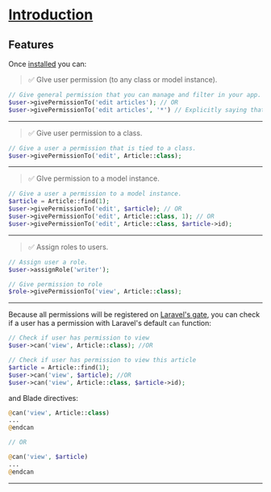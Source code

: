 # <u>Introduction</u>

## Features

Once [installed](/installation/installation.md) you can:


>✅ GIve user permission (to any class or model instance).

```php
// Give general permission that you can manage and filter in your app.
$user->givePermissionTo('edit articles'); // OR
$user->givePermissionTo('edit articles', '*') // Explicitly saying that they can edit any article;
```

---


>✅ Give user permission to a class.

```php
// Give a user a permission that is tied to a class.
$user->givePermissionTo('edit', Article::class);
```

---

>✅ GIve permission to a model instance.

```php
// Give a user a permission to a model instance.
$article = Article::find(1);
$user->givePermissionTo('edit', $article); // OR
$user->givePermissionTo('edit', Article::class, 1); // OR
$user->givePermissionTo('edit', Article::class, $article->id);
```

---

>✅ Assign roles to users.


```php
// Assign user a role.
$user->assignRole('writer');

// Give permission to role
$role->givePermissionTo('view', Article::class);
```

---

Because all permissions will be registered on [Laravel's gate](https://laravel.com/docs/authorization), you can check if a user has a permission with Laravel's default `can` function:

```php
// Check if user has permission to view
$user->can('view', Article::class); //OR

// Check if user has permission to view this article
$article = Article::find(1);
$user->can('view', $article); //OR
$user->can('view', Article::class, $article->id);
```

and Blade directives:

```php
@can('view', Article::class)
...
@endcan

// OR

@can('view', $article)
...
@endcan
```

---
